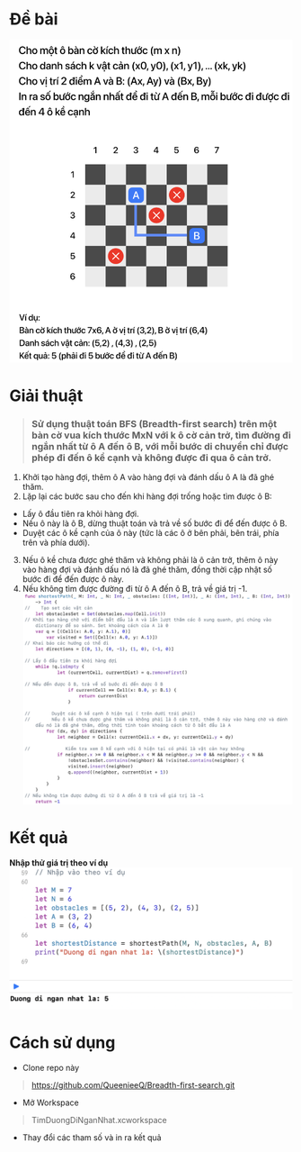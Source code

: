 # Đề bài
![Challenge](https://raw.githubusercontent.com/QueenieeQ/Breadth-first-search/origin/TimDuongDiNgatNhat_ShortestPath/algorithm.playground/Screenshot%202023-04-13%20at%2016.08.05.png)
#  Giải thuật
> ###  Sử dụng thuật toán BFS (Breadth-first search) trên một bàn cờ vua kích thước MxN với k ô cờ cản trở, tìm đường đi ngắn nhất từ ô A đến ô B, với mỗi bước di chuyển chỉ được phép đi đến ô kề cạnh và không được đi qua ô cản trở.

1. Khởi tạo hàng đợi, thêm ô A vào hàng đợi và đánh dấu ô A là đã ghé thăm.
2. Lặp lại các bước sau cho đến khi hàng đợi trống hoặc tìm được ô B:
- Lấy ô đầu tiên ra khỏi hàng đợi.
- Nếu ô này là ô B, dừng thuật toán và trả về số bước đi để đến được ô B.
- Duyệt các ô kề cạnh của ô này (tức là các ô ở bên phải, bên trái, phía trên và phía dưới).
3. Nếu ô kề chưa được ghé thăm và không phải là ô cản trở, thêm ô này vào hàng đợi và đánh dấu nó là đã ghé thăm, đồng thời cập nhật số bước đi để đến được ô này.
4. Nếu không tìm được đường đi từ ô A đến ô B, trả về giá trị -1.
![algorithm](https://github.com/QueenieeQ/Breadth-first-search/blob/origin/TimDuongDiNgatNhat_ShortestPath/algorithm.playground/Screenshot%202023-04-13%20at%2016.13.03.png?raw=true)
# Kết quả
 **Nhập thử giá trị theo ví dụ**
![result](https://raw.githubusercontent.com/QueenieeQ/Breadth-first-search/origin/TimDuongDiNgatNhat_ShortestPath/algorithm.playground/Screenshot%202023-04-13%20at%2016.04.45.png)
 # Cách sử dụng
 - Clone repo này
> https://github.com/QueenieeQ/Breadth-first-search.git
- Mở  Workspace 
>TimDuongDiNganNhat.xcworkspace
- Thay đổi các tham số và in ra kết quả
